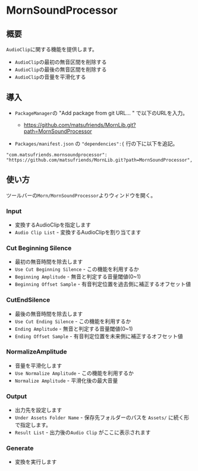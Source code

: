 # MornSoundProcessor

## 概要

`AudioClip`に関する機能を提供します。

- `AudioClip`の最初の無音区間を削除する
- `AudioClip`の最後の無音区間を削除する
- `AudioClip`の音量を平滑化する

## 導入

- `PackageManager`の "Add package from git URL... " で以下のURLを入力。
    - https://github.com/matsufriends/MornLib.git?path=MornSoundProcessor

- `Packages/manifest.json` の `"dependencies":{` 行の下に以下を追記。

```
"com.matsufriends.mornsoundprocessor": "https://github.com/matsufriends/MornLib.git?path=MornSoundProcessor",
```

## 使い方

ツールバーの`Morn/MornSoundProcessor`よりウィンドウを開く。

### Input

- 変換するAudioClipを指定します
- `Audio Clip List` - 変換するAudioClipを割り当てます

### Cut Beginning Silence

- 最初の無音時間を除去します
- `Use Cut Beginning Silence` - この機能を利用するか
- `Beginning Amplitude` - 無音と判定する音量閾値(0~1)
- `Beginning Offset Sample` - 有音判定位置を過去側に補正するオフセット値

### CutEndSilence

- 最後の無音時間を除去します
- `Use Cut Ending Silence` - この機能を利用するか
- `Ending Amplitude` - 無音と判定する音量閾値(0~1)
- `Ending Offset Sample` - 有音判定位置を未来側に補正するオフセット値

### NormalizeAmplitude

- 音量を平滑化します
- `Use Normalize Amplitude` - この機能を利用するか
- `Normalize Amplitude` - 平滑化後の最大音量

### Output

- 出力先を設定します
- `Under Assets Folder Name` - 保存先フォルダーのパスを `Assets/` に続く形で指定します。
- `Result List` - 出力後の`Audio Clip` がここに表示されます

### Generate

- 変換を実行します
